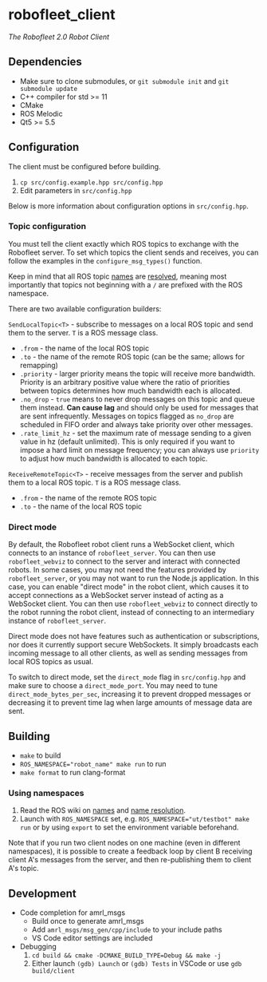 # robofleet_client

*The Robofleet 2.0 Robot Client*

## Dependencies

* Make sure to clone submodules, or `git submodule init` and `git submodule update`
* C++ compiler for std >= 11
* CMake
* ROS Melodic
* Qt5 >= 5.5

## Configuration

The client must be configured before building.
1. `cp src/config.example.hpp src/config.hpp`
2. Edit parameters in `src/config.hpp`

Below is more information about configuration options in `src/config.hpp`.

### Topic configuration
You must tell the client exactly which ROS topics to exchange with the Robofleet server. To set which topics the client sends and receives, you can follow the examples in the `configure_msg_types()` function.

Keep in mind that all ROS topic [names][names] are [resolved][name resolution], meaning most importantly that topics not beginning with a `/` are prefixed with the ROS namespace.

There are two available configuration builders:

`SendLocalTopic<T>` - subscribe to messages on a local ROS topic and send them to the server. `T` is a ROS message class.
* `.from` - the name of the local ROS topic
* `.to` - the name of the remote ROS topic (can be the same; allows for remapping)
* `.priority` - larger priority means the topic will receive more bandwidth. Priority is an arbitrary positive value where the ratio of priorities between topics determines how much bandwidth each is allocated.
* `.no_drop` - `true` means to never drop messages on this topic and queue them instead. **Can cause lag** and should only be used for messages that are sent infrequently. Messages on topics flagged as `no_drop` are scheduled in FIFO order and always take priority over other messages.
* `.rate_limit_hz` - set the maximum rate of message sending to a given value in hz (default unlimited). This is only required if you want to impose a hard limit on message frequency; you can always use `priority` to adjust how much bandwidth is allocated to each topic.

`ReceiveRemoteTopic<T>` - receive messages from the server and publish them to a local ROS topic. `T` is a ROS message class.
* `.from` - the name of the remote ROS topic
* `.to` - the name of the local ROS topic

### Direct mode

By default, the Robofleet robot client runs a WebSocket client, which connects to an instance of `robofleet_server`. You can then use `robofleet_webviz` to connect to the server and interact with connected robots. In some cases, you may not need the features provided by `robofleet_server`, or you may not want to run the Node.js application. In this case, you can enable "direct mode" in the robot client, which causes it to accept connections as a WebSocket server instead of acting as a WebSocket client. You can then use `robofleet_webviz` to connect directly to the robot running the robot client, instead of connecting to an intermediary instance of `robofleet_server`.

Direct mode does not have features such as authentication or subscriptions, nor does it currently support secure WebSockets. It simply broadcasts each incoming message to all other clients, as well as sending messages from local ROS topics as usual.

To switch to direct mode, set the `direct_mode` flag in `src/config.hpp` and make sure to choose a `direct_mode_port`. You may need to tune `direct_mode_bytes_per_sec`, increasing it to prevent dropped messages or decreasing it to prevent time lag when large amounts of message data are sent.

## Building

* `make` to build
* `ROS_NAMESPACE="robot_name" make run` to run
* `make format` to run clang-format

### Using namespaces

1. Read the ROS wiki on [names][names] and [name resolution][name resolution].
2. Launch with `ROS_NAMESPACE` set, e.g. `ROS_NAMESPACE="ut/testbot" make run` or by using `export` to set the environment variable beforehand.

Note that if you run two client nodes on one machine (even in different namespaces), it is possible to create a feedback loop by client B receiving client A's messages from the server, and then re-publishing them to client A's topic.

## Development

* Code completion for amrl_msgs
  * Build once to generate amrl_msgs
  * Add `amrl_msgs/msg_gen/cpp/include` to your include paths
  * VS Code editor settings are included
* Debugging
  1. `cd build && cmake -DCMAKE_BUILD_TYPE=Debug && make -j`
  1. Either launch `(gdb) Launch` or `(gdb) Tests` in VSCode or use `gdb build/client`

[names]: https://wiki.ros.org/Names#Resolving
[name resolution]: https://wiki.ros.org/Names#Resolving
